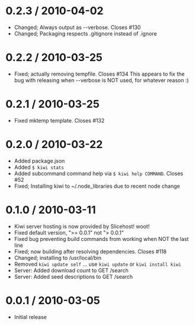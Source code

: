
0.2.3 / 2010-04-02
==================

  * Changed; Always output as --verbose. Closes #130
  * Changed; Packaging respects .gitignore instead of .ignore

0.2.2 / 2010-03-25
==================

  * Fixed; actually removing tempfile. Closes #134
    This appears to fix the bug with releasing when
    --verbose is NOT used, for whatever reason :)
  
0.2.1 / 2010-03-25
==================

  * Fixed mktemp template. Closes #132

0.2.0 / 2010-03-22
==================

  * Added package.json
  * Added `$ kiwi stats`
  * Added subcommand command help via `$ kiwi help COMMAND`. Closes #52
  * Fixed; Installing kiwi to ~/.node_libraries due to recent node change

0.1.0 / 2010-03-11
==================

  * Kiwi server hosting is now provided by Slicehost! woot!
  * Fixed default version, ">= 0.0.1" not "> 0.0.1"
  * Fixed bug preventing build commands from working when NOT the last line
  * Fixed; now building after resolving dependencies. Closes #118
  * Changed; installing to /usr/local/bin
  * Removed `kiwi update self` ... use `kiwi update` or `kiwi install kiwi`
  * Server: Added download count to GET /search
  * Server: Added seed descriptions to GET /search

0.0.1 / 2010-03-05
==================

  * Initial release
